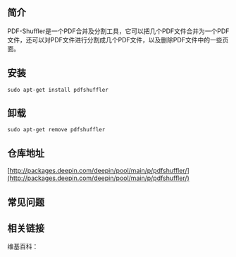 ## 简介

PDF-Shuffler是一个PDF合并及分割工具，它可以把几个PDF文件合并为一个PDF文件，还可以对PDF文件进行分割成几个PDF文件，以及删除PDF文件中的一些页面。

## 安装

`sudo apt-get install pdfshuffler`

## 卸载

`sudo apt-get remove pdfshuffler`

## 仓库地址

[http://packages.deepin.com/deepin/pool/main/p/pdfshuffler/](http://packages.deepin.com/deepin/pool/main/p/pdfshuffler/)


## 常见问题


## 相关链接

维基百科：